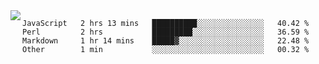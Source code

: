 

<a href="https://github.com/anuraghazra/github-readme-stats">
  <img align="left" src="https://github-readme-stats.vercel.app/api?username=kfly8&count_private=true&show_icons=true&theme=calm" />
</a>


<!--START_SECTION:waka-->
```text
JavaScript   2 hrs 13 mins   ██████████░░░░░░░░░░░░░░░   40.42 % 
Perl         2 hrs           █████████░░░░░░░░░░░░░░░░   36.59 % 
Markdown     1 hr 14 mins    █████▓░░░░░░░░░░░░░░░░░░░   22.48 % 
Other        1 min           ░░░░░░░░░░░░░░░░░░░░░░░░░   00.32 % 
```
<!--END_SECTION:waka-->
